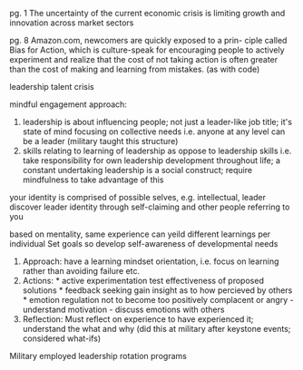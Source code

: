 <!-- SPDX-License-Identifier: zlib-acknowledgement -->
pg. 1
The uncertainty of the current economic crisis is limiting growth and innovation across market sectors

pg. 8
Amazon.com, newcomers are quickly exposed to a prin-
ciple called Bias for Action, which is culture-speak for
encouraging people to actively experiment and realize that
the cost of not taking action is often greater than the cost of
making and learning from mistakes.
(as with code)

leadership talent crisis

mindful engagement approach:
1. leadership is about influencing people; not just a leader-like job title; 
it's state of mind focusing on collective needs
   i.e. anyone at any level can be a leader
   (military taught this structure)
2. skills relating to learning of leadership as oppose to leadership skills
   i.e. take responsibility for own leadership development throughout life; a constant undertaking
   leadership is a social construct;
   require mindfulness to take advantage of this

your identity is comprised of possible selves, e.g. intellectual, leader
discover leader identity through self-claiming and other people referring to you

based on mentality, same experience can yeild different learnings per individual
Set goals so develop self-awareness of developmental needs
1. Approach: have a learning mindset orientation, i.e. focus on learning rather than avoiding failure etc.
2. Actions: 
         * active experimentation
           test effectiveness of proposed solutions
         * feedback seeking
           gain insight as to how percieved by others
         * emotion regulation
           not to become too positively complacent or angry
           - understand motivation
           - discuss emotions with others
3. Reflection: Must reflect on experience to have experienced it; understand the what and why
            (did this at military after keystone events; considered what-ifs)

Military employed leadership rotation programs
